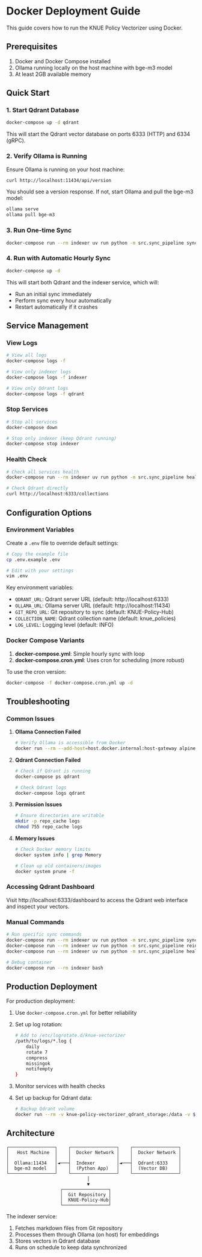 # Docker Deployment Guide

This guide covers how to run the KNUE Policy Vectorizer using Docker.

## Prerequisites

1. Docker and Docker Compose installed
2. Ollama running locally on the host machine with bge-m3 model
3. At least 2GB available memory

## Quick Start

### 1. Start Qdrant Database

```bash
docker-compose up -d qdrant
```

This will start the Qdrant vector database on ports 6333 (HTTP) and 6334 (gRPC).

### 2. Verify Ollama is Running

Ensure Ollama is running on your host machine:

```bash
curl http://localhost:11434/api/version
```

You should see a version response. If not, start Ollama and pull the bge-m3 model:

```bash
ollama serve
ollama pull bge-m3
```

### 3. Run One-time Sync

```bash
docker-compose run --rm indexer uv run python -m src.sync_pipeline sync
```

### 4. Run with Automatic Hourly Sync

```bash
docker-compose up -d
```

This will start both Qdrant and the indexer service, which will:
- Run an initial sync immediately
- Perform sync every hour automatically
- Restart automatically if it crashes

## Service Management

### View Logs

```bash
# View all logs
docker-compose logs -f

# View only indexer logs
docker-compose logs -f indexer

# View only Qdrant logs
docker-compose logs -f qdrant
```

### Stop Services

```bash
# Stop all services
docker-compose down

# Stop only indexer (keep Qdrant running)
docker-compose stop indexer
```

### Health Check

```bash
# Check all services health
docker-compose run --rm indexer uv run python -m src.sync_pipeline health

# Check Qdrant directly
curl http://localhost:6333/collections
```

## Configuration Options

### Environment Variables

Create a `.env` file to override default settings:

```bash
# Copy the example file
cp .env.example .env

# Edit with your settings
vim .env
```

Key environment variables:

- `QDRANT_URL`: Qdrant server URL (default: http://localhost:6333)
- `OLLAMA_URL`: Ollama server URL (default: http://localhost:11434)
- `GIT_REPO_URL`: Git repository to sync (default: KNUE-Policy-Hub)
- `COLLECTION_NAME`: Qdrant collection name (default: knue_policies)
- `LOG_LEVEL`: Logging level (default: INFO)

### Docker Compose Variants

1. **docker-compose.yml**: Simple hourly sync with loop
2. **docker-compose.cron.yml**: Uses cron for scheduling (more robust)

To use the cron version:

```bash
docker-compose -f docker-compose.cron.yml up -d
```

## Troubleshooting

### Common Issues

1. **Ollama Connection Failed**
   ```bash
   # Verify Ollama is accessible from Docker
   docker run --rm --add-host=host.docker.internal:host-gateway alpine:latest sh -c "wget -qO- http://host.docker.internal:11434/api/version"
   ```

2. **Qdrant Connection Failed**
   ```bash
   # Check if Qdrant is running
   docker-compose ps qdrant
   
   # Check Qdrant logs
   docker-compose logs qdrant
   ```

3. **Permission Issues**
   ```bash
   # Ensure directories are writable
   mkdir -p repo_cache logs
   chmod 755 repo_cache logs
   ```

4. **Memory Issues**
   ```bash
   # Check Docker memory limits
   docker system info | grep Memory
   
   # Clean up old containers/images
   docker system prune -f
   ```

### Accessing Qdrant Dashboard

Visit http://localhost:6333/dashboard to access the Qdrant web interface and inspect your vectors.

### Manual Commands

```bash
# Run specific sync commands
docker-compose run --rm indexer uv run python -m src.sync_pipeline sync
docker-compose run --rm indexer uv run python -m src.sync_pipeline reindex
docker-compose run --rm indexer uv run python -m src.sync_pipeline health

# Debug container
docker-compose run --rm indexer bash
```

## Production Deployment

For production deployment:

1. Use `docker-compose.cron.yml` for better reliability
2. Set up log rotation:
   ```bash
   # Add to /etc/logrotate.d/knue-vectorizer
   /path/to/logs/*.log {
       daily
       rotate 7
       compress
       missingok
       notifempty
   }
   ```

3. Monitor services with health checks
4. Set up backup for Qdrant data:
   ```bash
   # Backup Qdrant volume
   docker run --rm -v knue-policy-vectorizer_qdrant_storage:/data -v $(pwd):/backup alpine tar czf /backup/qdrant-backup.tar.gz -C /data .
   ```

## Architecture

```
┌─────────────────┐    ┌─────────────────┐    ┌─────────────────┐
│   Host Machine  │    │  Docker Network │    │  Docker Network │
│                 │    │                 │    │                 │
│  Ollama:11434   │◄───┤  Indexer        │◄───┤  Qdrant:6333    │
│  bge-m3 model   │    │  (Python App)   │    │  (Vector DB)    │
└─────────────────┘    └─────────────────┘    └─────────────────┘
                              │
                              ▼
                    ┌─────────────────┐
                    │  Git Repository │
                    │  KNUE-Policy-Hub│
                    └─────────────────┘
```

The indexer service:
1. Fetches markdown files from Git repository
2. Processes them through Ollama (on host) for embeddings
3. Stores vectors in Qdrant database
4. Runs on schedule to keep data synchronized